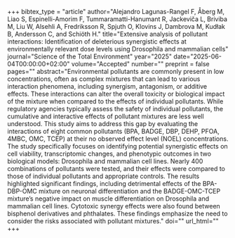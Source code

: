 +++
bibtex_type = "article"
author="Alejandro Lagunas-Rangel F, Åberg M, Liao S, Espinelli-Amorim F, Tummaramatti-Hanumant R, Jackeviča L, Briviba M, Liu W, Alsehli A, Fredriksson R, Spjuth O, Klovins J, Dambrova M, Kudłak B, Andersson C, and Schiöth H."
title="Extensive analysis of pollutant interactions: Identification of deleterious synergistic effects at environmentally relevant dose levels using Drosophila and mammalian cells"
journal="Science of the Total Environment"
year="2025"
date="2025-06-04T00:00:00+02:00"
volume="Accepted"
number=""
preprint = false
pages=""
abstract="Environmental pollutants are commonly present in low concentrations, often as complex mixtures that can lead to various interaction phenomena, including synergism, antagonism, or additive effects. These interactions can alter the overall toxicity or biological impact of the mixture when compared to the effects of individual pollutants. While regulatory agencies typically assess the safety of individual pollutants, the cumulative and interactive effects of pollutant mixtures are less well understood. This study aims to address this gap by evaluating the interactions of eight common pollutants (BPA, BADGE, DBP, DEHP, PFOA, 4MBC, OMC, TCEP) at their no observed effect level (NOEL) concentrations. The study specifically focuses on identifying potential synergistic effects on cell viability, transcriptomic changes, and phenotypic outcomes in two biological models: Drosophila and mammalian cell lines. Nearly 400 combinations of pollutants were tested, and their effects were compared to those of individual pollutants and appropriate controls. The results highlighted significant findings, including detrimental effects of the BPA-DBP-OMC mixture on neuronal differentiation and the BADGE-OMC-TCEP mixture’s negative impact on muscle differentiation on Drosophila and mammalian cell lines. Cytotoxic synergy effects were also found between bisphenol derivatives and phthalates. These findings emphasize the need to consider the risks associated with pollutant mixtures."
doi=""
url_html=""
+++
